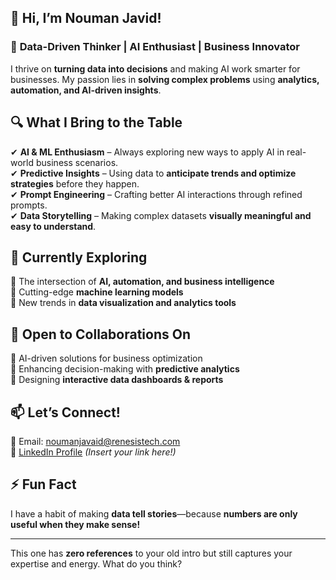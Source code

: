 

## 👋 Hi, I’m Nouman Javid!  

### 🚀 **Data-Driven Thinker | AI Enthusiast | Business Innovator**  

I thrive on **turning data into decisions** and making AI work smarter for businesses. My passion lies in **solving complex problems** using **analytics, automation, and AI-driven insights**.  

## 🔍 **What I Bring to the Table**  
✔ **AI & ML Enthusiasm** – Always exploring new ways to apply AI in real-world business scenarios.  
✔ **Predictive Insights** – Using data to **anticipate trends and optimize strategies** before they happen.  
✔ **Prompt Engineering** – Crafting better AI interactions through refined prompts.  
✔ **Data Storytelling** – Making complex datasets **visually meaningful and easy to understand**.  

## 🌱 **Currently Exploring**  
📌 The intersection of **AI, automation, and business intelligence**  
📌 Cutting-edge **machine learning models**  
📌 New trends in **data visualization and analytics tools**  

## 🤝 **Open to Collaborations On**  
🔹 AI-driven solutions for business optimization  
🔹 Enhancing decision-making with **predictive analytics**  
🔹 Designing **interactive data dashboards & reports**  

## 📫 **Let’s Connect!**  
📧 Email: noumanjavaid@renesistech.com  
🔗 [LinkedIn Profile](#) *(Insert your link here!)*  

## ⚡ **Fun Fact**  
I have a habit of making **data tell stories**—because **numbers are only useful when they make sense!**  

---

This one has **zero references** to your old intro but still captures your expertise and energy. What do you think?
